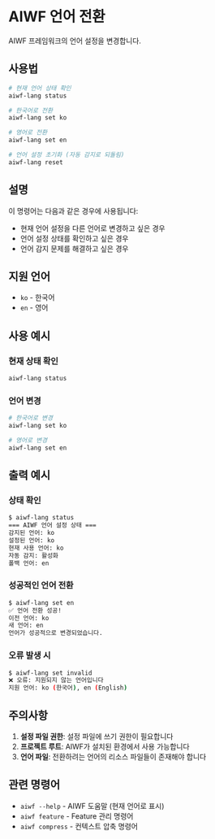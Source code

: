 # AIWF 언어 전환

AIWF 프레임워크의 언어 설정을 변경합니다.

## 사용법

```bash
# 현재 언어 상태 확인
aiwf-lang status

# 한국어로 전환
aiwf-lang set ko

# 영어로 전환
aiwf-lang set en

# 언어 설정 초기화 (자동 감지로 되돌림)
aiwf-lang reset
```

## 설명

이 명령어는 다음과 같은 경우에 사용됩니다:
- 현재 언어 설정을 다른 언어로 변경하고 싶은 경우
- 언어 설정 상태를 확인하고 싶은 경우
- 언어 감지 문제를 해결하고 싶은 경우

## 지원 언어

- `ko` - 한국어
- `en` - 영어

## 사용 예시

### 현재 상태 확인
```bash
aiwf-lang status
```

### 언어 변경
```bash
# 한국어로 변경
aiwf-lang set ko

# 영어로 변경  
aiwf-lang set en
```

## 출력 예시

### 상태 확인
```bash
$ aiwf-lang status
=== AIWF 언어 설정 상태 ===
감지된 언어: ko
설정된 언어: ko  
현재 사용 언어: ko
자동 감지: 활성화
폴백 언어: en
```

### 성공적인 언어 전환
```bash
$ aiwf-lang set en
✅ 언어 전환 성공!
이전 언어: ko
새 언어: en
언어가 성공적으로 변경되었습니다.
```

### 오류 발생 시
```bash
$ aiwf-lang set invalid
❌ 오류: 지원되지 않는 언어입니다
지원 언어: ko (한국어), en (English)
```

## 주의사항

1. **설정 파일 권한**: 설정 파일에 쓰기 권한이 필요합니다
2. **프로젝트 루트**: AIWF가 설치된 환경에서 사용 가능합니다
3. **언어 파일**: 전환하려는 언어의 리소스 파일들이 존재해야 합니다

## 관련 명령어

- `aiwf --help` - AIWF 도움말 (현재 언어로 표시)
- `aiwf feature` - Feature 관리 명령어
- `aiwf compress` - 컨텍스트 압축 명령어